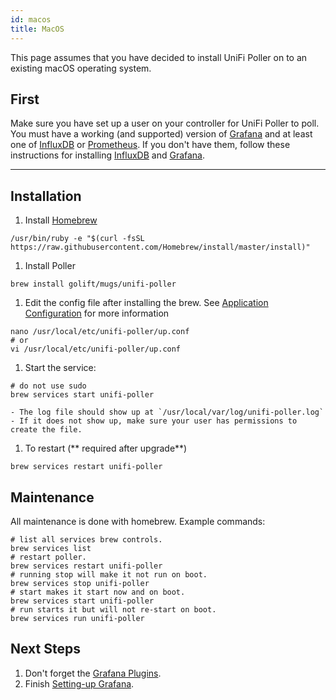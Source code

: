 ```yaml
---
id: macos
title: MacOS
---
```


This page assumes that you have decided to install UniFi Poller on to an existing macOS operating system.

## First

Make sure you have set up a user on your controller for UniFi Poller to poll. You must have
a working (and supported) version of [Grafana](../dependencies/grafana) and at
least one of [InfluxDB](../dependencies/influxDB) or [Prometheus](../dependencies/prometheus).
If you don't have them, follow these instructions for installing
[InfluxDB](../dependencies/influxdb) and [Grafana](../dependencies/grafana).

---

## Installation

1. Install [Homebrew](https://brew.sh/)
  ```shell
  /usr/bin/ruby -e "$(curl -fsSL https://raw.githubusercontent.com/Homebrew/install/master/install)"
  ```
1. Install Poller
  ```
  brew install golift/mugs/unifi-poller
  ```
1. Edit the config file after installing the brew.
  See [Application Configuration](../install/configuration) for more information
  ```shell
  nano /usr/local/etc/unifi-poller/up.conf
  # or
  vi /usr/local/etc/unifi-poller/up.conf
  ```
1. Start the service:
  ```shell
  # do not use sudo
  brew services start unifi-poller
  ```
    - The log file should show up at `/usr/local/var/log/unifi-poller.log`
    - If it does not show up, make sure your user has permissions to create the file.
1. To restart (** required after upgrade**)
  ```shell
  brew services restart unifi-poller
  ```

## Maintenance

All maintenance is done with homebrew. Example commands:

```shell
# list all services brew controls.
brew services list
# restart poller.
brew services restart unifi-poller
# running stop will make it not run on boot.
brew services stop unifi-poller
# start makes it start now and on boot.
brew services start unifi-poller
# run starts it but will not re-start on boot.
brew services run unifi-poller
```

## Next Steps

1. Don't forget the [Grafana Plugins](../dependencies/grafana#plugins).
1. Finish [Setting-up Grafana](../install/grafana).
